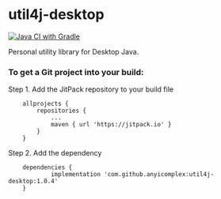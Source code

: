 # util4j-desktop
[![Java CI with Gradle](https://github.com/anyicomplex/util4j-desktop/actions/workflows/gradle.yml/badge.svg)](https://github.com/anyicomplex/util4j-desktop/actions/workflows/gradle.yml)

Personal utility library for Desktop Java.

### To get a Git project into your build:

Step 1. Add the JitPack repository to your build file
```
	allprojects {
		repositories {
			...
			maven { url 'https://jitpack.io' }
		}
	}
```

Step 2. Add the dependency
```
	dependencies {
	        implementation 'com.github.anyicomplex:util4j-desktop:1.0.4'
	}
```
